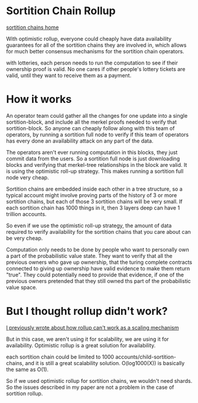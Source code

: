 Sortition Chain Rollup
==========

[sortition chains home](https://github.com/zack-bitcoin/amoveo/blob/master/docs/design/sortition_chains.md)

With optimistic rollup, everyone could cheaply have data availability guarantees for all of the sortition chains they are involved in, which allows for much better consensus mechanisms for the sortition chain operators.

with lotteries, each person needs to run the computation to see if their ownership proof is valid.
No one cares if other people's lottery tickets are valid, until they want to receive them as a payment.

How it works
=========

An operator team could gather all the changes for one update into a single sortition-block, and include all the merkel proofs needed to verify that sortition-block.
So anyone can cheaply follow along with this team of operators, by running a sortition full node to verify if this team of operators has every done an availability attack on any part of the data.

The operators aren't ever running computation in this blocks, they just commit data from the users. So a sortition full node is just downloading blocks and verifying that merkel-tree relationships in the block are valid. It is using the optimistic roll-up strategy. This makes running a sortition full node very cheap.

Sortition chains are embedded inside each other in a tree structure, so a typical account might involve proving parts of the history of 3 or more sortition chains, but each of those 3 sortition chains will be very small.
If each sortition chain has 1000 things in it, then 3 layers deep can have 1 trillion accounts.

So even if we use the optimistic roll-up strategy, the amount of data required to verify availability for the sortition chains that you care about can be very cheap.

Computation only needs to be done by people who want to personally own a part of the probabilistic value state. They want to verify that all the previous owners who gave up ownership, that the turing complete contracts connected to giving up ownership have valid evidence to make them return "true".
They could potentially need to provide that evidence, if one of the previous owners pretended that they still owned ths part of the probabilistic value space.


But I thought rollup didn't work?
==========

[I previously wrote about how rollup can't work as a scaling mechanism](https://github.com/zack-bitcoin/amoveo/blob/master/docs/other_blockchains/optimistic_rollups_sidechain_attack.md)

But in this case, we aren't using it for scalability, we are using it for availability. Optimistic rollup is a great solution for availability.

each sortition chain could be limited to 1000 accounts/child-sortition-chains, and it is still a great scalability solution. O(log1000(X)) is basically the same as O(1).

So if we used optimistic rollup for sortition chains, we wouldn't need shards. So the issues described in my paper are not a problem in the case of sortition rollup.

